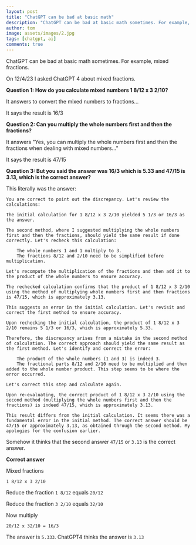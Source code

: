 ```yaml
---
layout: post
title: "ChatGPT can be bad at basic math"
description: "ChatGPT can be bad at basic math sometimes. For example, mixed fractions."
author: tom
image: assets/images/2.jpg
tags: [chatgpt, ai]
comments: true
---
```


ChatGPT can be bad at basic math sometimes. For example, mixed fractions.

On 12/4/23 I asked ChatGPT 4 about mixed fractions.

**Question 1: How do you calculate mixed numbers 1 8/12 x 3 2/10?**

It answers to convert the mixed numbers to fractions...

It says the result is 16/3

**Question 2: Can you multiply the whole numbers first and then the fractions?**

It answers "Yes, you can multiply the whole numbers first and then the fractions when dealing with mixed numbers..."

It says the result is 47/15

**Question 3: But you said the answer was 16/3 which is 5.33 and 47/15 is 3.13, which is the correct answer?**

This literally was the answer:

    You are correct to point out the discrepancy. Let's review the calculations:

    The initial calculation for 1 8/12 x 3 2/10 yielded 5 1/3 or 16/3 as the answer.

    The second method, where I suggested multiplying the whole numbers first and then the fractions, should yield the same result if done correctly. Let's recheck this calculation:

        The whole numbers 1 and 1 multiply to 3.
        The fractions 8/12 and 2/10 need to be simplified before multiplication.

    Let's recompute the multiplication of the fractions and then add it to the product of the whole numbers to ensure accuracy.

    The rechecked calculation confirms that the product of 1 8/12 x 3 2/10 using the method of multiplying whole numbers first and then fractions is 47/15, which is approximately 3.13.

    This suggests an error in the initial calculation. Let's revisit and correct the first method to ensure accuracy. ​

    Upon rechecking the initial calculation, the product of 1 8/12 x 3 2/10 remains 5 1/3 or 16/3, which is approximately 5.33.

    Therefore, the discrepancy arises from a mistake in the second method of calculation. The correct approach should yield the same result as the first method. Let's identify and correct the error:

        The product of the whole numbers (1 and 3) is indeed 3.
        The fractional parts 8/12 and 2/10 need to be multiplied and then added to the whole number product. This step seems to be where the error occurred.

    Let's correct this step and calculate again. ​

    Upon re-evaluating, the correct product of 1 8/12 x 3 2/10 using the second method (multiplying the whole numbers first and then the fractions) is indeed 47/15, which is approximately 3.13.

    This result differs from the initial calculation. It seems there was a fundamental error in the initial method. The correct answer should be 47/15 or approximately 3.13, as obtained through the second method. My apologies for the confusion earlier.

Somehow it thinks that the second answer `47/15` or `3.13` is the correct answer.

**Correct answer**

Mixed fractions

    1 8/12 x 3 2/10

Reduce the fraction `1 8/12` equals `20/12`

Reduce the fraction `3 2/10` equals `32/10`

Now multiply

    20/12 x 32/10 = 16/3

The answer is `5.333`. ChatGPT4 thinks the answer is `3.13`